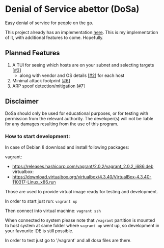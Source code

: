# Denial of Service abettor (DoSa)

Easy denial of service for people on the go.

This project already has an implementation [here](https://github.com/k4m4/kickthemout).
This is my implementation of it, with additional features to come. Hopefully.

## Planned Features
1. A TUI for seeing which hosts are on your subnet and selecting targets [[#3](/../../issues/3)]
    - along with vendor and OS details [[#2](/../../issues/2)] for each host
2. Minimal attack footprint [[#6](/../../issues/6)]
3. ARP spoof detection/mitigation [[#7](/../../issues/7)]

## Disclaimer
DoSa should only be used for educational purposes, or for testing with permission from the relevant authority.
The developer(s) will not be liable for any damages resulting from the use of this program.


### How to start development:
In case of Debian 8 download and install following packages:

vagrant: 
-  https://releases.hashicorp.com/vagrant/2.0.2/vagrant_2.0.2_i686.deb
virtualbox: 
- https://download.virtualbox.org/virtualbox/4.3.40/VirtualBox-4.3.40-110317-Linux_x86.run

Those are used to provide virtual image ready for testing and development.

In order to start just run:
`vagrant up`

Then connect into virtual machine:
`vagrant ssh`

When connected to system please note that `/vagrant` partition
is mounted to host system at same folder where `vagrant up` went up,
so development in your favourite IDE is still possible.

In order to test just go to '/vagrant' and all dosa files are there.
